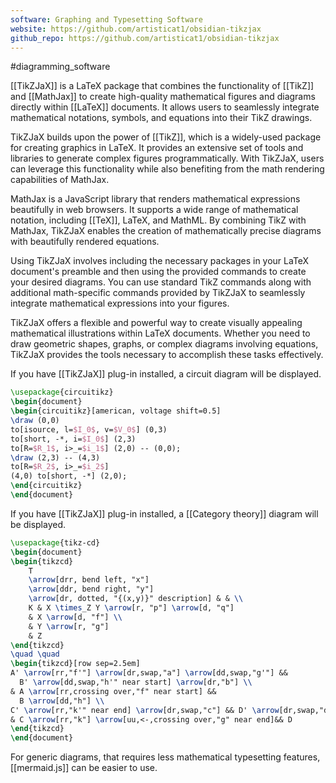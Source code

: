 ```yaml
---
software: Graphing and Typesetting Software
website: https://github.com/artisticat1/obsidian-tikzjax
github_repo: https://github.com/artisticat1/obsidian-tikzjax
---
```

#diagramming_software

[[TikZJaX]] is a LaTeX package that combines the functionality of [[TikZ]] and [[MathJax]] to create high-quality mathematical figures and diagrams directly within [[LaTeX]] documents. It allows users to seamlessly integrate mathematical notations, symbols, and equations into their TikZ drawings.

TikZJaX builds upon the power of [[TikZ]], which is a widely-used package for creating graphics in LaTeX. It provides an extensive set of tools and libraries to generate complex figures programmatically. With TikZJaX, users can leverage this functionality while also benefiting from the math rendering capabilities of MathJax.

MathJax is a JavaScript library that renders mathematical expressions beautifully in web browsers. It supports a wide range of mathematical notation, including [[TeX]], LaTeX, and MathML. By combining TikZ with MathJax, TikZJaX enables the creation of mathematically precise diagrams with beautifully rendered equations.

Using TikZJaX involves including the necessary packages in your LaTeX document's preamble and then using the provided commands to create your desired diagrams. You can use standard TikZ commands along with additional math-specific commands provided by TikZJaX to seamlessly integrate mathematical expressions into your figures.

TikZJaX offers a flexible and powerful way to create visually appealing mathematical illustrations within LaTeX documents. Whether you need to draw geometric shapes, graphs, or complex diagrams involving equations, TikZJaX provides the tools necessary to accomplish these tasks effectively.


If you have [[TikZJaX]] plug-in installed, a circuit diagram will be displayed.
```tikz
\usepackage{circuitikz}
\begin{document}
\begin{circuitikz}[american, voltage shift=0.5]
\draw (0,0)
to[isource, l=$I_0$, v=$V_0$] (0,3)
to[short, -*, i=$I_0$] (2,3)
to[R=$R_1$, i>_=$i_1$] (2,0) -- (0,0);
\draw (2,3) -- (4,3)
to[R=$R_2$, i>_=$i_2$]
(4,0) to[short, -*] (2,0);
\end{circuitikz}
\end{document}
```

If you have [[TikZJaX]] plug-in installed, a [[Category theory]] diagram will be displayed.

```tikz
\usepackage{tikz-cd}
\begin{document}
\begin{tikzcd}
    T
    \arrow[drr, bend left, "x"]
    \arrow[ddr, bend right, "y"]
    \arrow[dr, dotted, "{(x,y)}" description] & & \\
    K & X \times_Z Y \arrow[r, "p"] \arrow[d, "q"]
    & X \arrow[d, "f"] \\
    & Y \arrow[r, "g"]
    & Z
\end{tikzcd}
\quad \quad
\begin{tikzcd}[row sep=2.5em]
A' \arrow[rr,"f'"] \arrow[dr,swap,"a"] \arrow[dd,swap,"g'"] &&
  B' \arrow[dd,swap,"h'" near start] \arrow[dr,"b"] \\
& A \arrow[rr,crossing over,"f" near start] &&
  B \arrow[dd,"h"] \\
C' \arrow[rr,"k'" near end] \arrow[dr,swap,"c"] && D' \arrow[dr,swap,"d"] \\
& C \arrow[rr,"k"] \arrow[uu,<-,crossing over,"g" near end]&& D
\end{tikzcd}
\end{document}
```

For generic diagrams, that requires less mathematical typesetting features, [[mermaid.js]] can be easier to use.